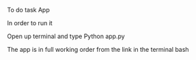 To do task App

In order to run it

Open up terminal and type Python app.py

The app is in full working order from the link in the terminal bash
